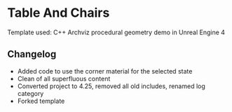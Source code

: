 # Table And Chairs

Template used: C++ Archviz procedural geometry demo in Unreal Engine 4

## Changelog

- Added code to use the corner material for the selected state 
- Clean of all superfluous content
- Converted project to 4.25, removed all old includes, renamed log category
- Forked template